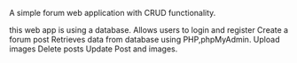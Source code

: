 A simple forum web application with CRUD functionality.

this web app is using a database.
Allows users to login and register
Create a forum post
Retrieves data from database using PHP,phpMyAdmin.
Upload images
Delete posts
Update Post and images.
